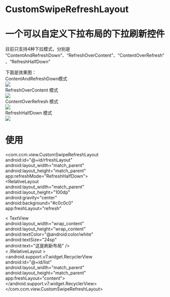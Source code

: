 # CustomSwipeRefreshLayout
# 一个可以自定义下拉布局的下拉刷新控件
目前只支持4种下拉模式，分别是 “ContentAndRefreshDown”、“RefreshOverContent”、“ContentOverRefresh”、“RefreshHalfDown”   

下面是效果图：   
ContentAndRefreshDown模式   
![][ContentAndRefreshDown]  
RefreshOverContent 模式    
![][RefreshOverContent]   
ContentOverRefresh 模式   
![][ContentOverRefresh]     
RefreshHalfDown 模式  
![][RefreshHalfDown]   
# 使用
<com.ccm.view.CustomSwipeRefreshLayout  
        android:id="@+id/rfreshLayout"     
        android:layout_width="match_parent"   
        android:layout_height="match_parent"   
        app:refreshMode="RefreshHalfDown">     
        <RelativeLayout  
android:layout_width="match_parent"   
android:layout_height="100dp"    
android:gravity="center"    
android:background="#c0c0c0"    
app:freshLayout="refresh"  
>   
< TextView     
android:layout_width="wrap_content"    
android:layout_height="wrap_content"    
android:textColor="@android:color/white"    
android:textSize="24sp"    
android:text="这是刷新布局"
 />   
< /RelativeLayout >    
        <android.support.v7.widget.RecyclerView  
            android:id="@+id/list"  
            android:layout_width="match_parent"  
            android:layout_height="match_parent"   
            app:freshLayout="content">  
        </android.support.v7.widget.RecyclerView>  
  </com.ccm.view.CustomSwipeRefreshLayout>  
  

[ContentAndRefreshDown]:https://github.com/chencanmao/CustomSwipeRefreshLayout/raw/master/image/ContentAndRefreshDown.gif  
[RefreshOverContent]:https://github.com/chencanmao/CustomSwipeRefreshLayout/raw/master/image/RefreshOverContent.gif  
[ContentOverRefresh]:https://github.com/chencanmao/CustomSwipeRefreshLayout/raw/master/image/ContentOverRefresh.gif  
[RefreshHalfDown]:https://github.com/chencanmao/CustomSwipeRefreshLayout/raw/master/image/RefreshHalfDown.gif  
